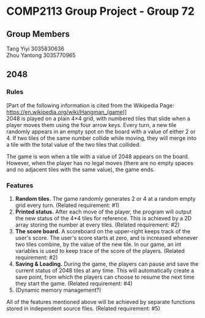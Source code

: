 # COMP2113 Group Project - Group 72

## Group Members
Tang Yiyi 3035830636  
Zhou Yantong 3035770965


## 2048 
### Rules
[Part of the following information is cited from the Wikipedia Page: https://en.wikipedia.org/wiki/Hangman_(game)]  
2048 is played on a plain 4×4 grid, with numbered tiles that slide when a player moves them using the four arrow keys. Every turn, a new tile randomly appears in an empty spot on the board with a value of either 2 or 4. If two tiles of the same number collide while moving, they will merge into a tile with the total value of the two tiles that collided. 

The game is won when a tile with a value of 2048 appears on the board. However, when the player has no legal moves (there are no empty spaces and no adjacent tiles with the same value), the game ends.


### Features 
1. **Random tiles.** The game randomly generates 2 or 4 at a random empty grid every turn. (Related requirement: #1)
2. **Printed status.** After each move of the player, the program will output the new status of the 4\*4 tiles for reference. This is achieved by a 2D array storing the number at every tiles. (Related requirement: #2)
3. **The score board.** A scoreboard on the upper-right keeps track of the user's score. The user's score starts at zero, and is increased whenever two tiles combine, by the value of the new tile. In our game, an int variables is used to keep trace of the score of the players. (Related requirement: #2)
4. **Saving & Loading.** During the game, the players can pause and save the current status of  2048 tiles at any time. This will automatically create a save point, from which the players can choose to resume the next time they start the game. (Related requirement: #4)
5. (Dynamic memory management?)

All of the features mentioned above will be achieved by separate functions stored in independent source files. (Related requirement: #5)

